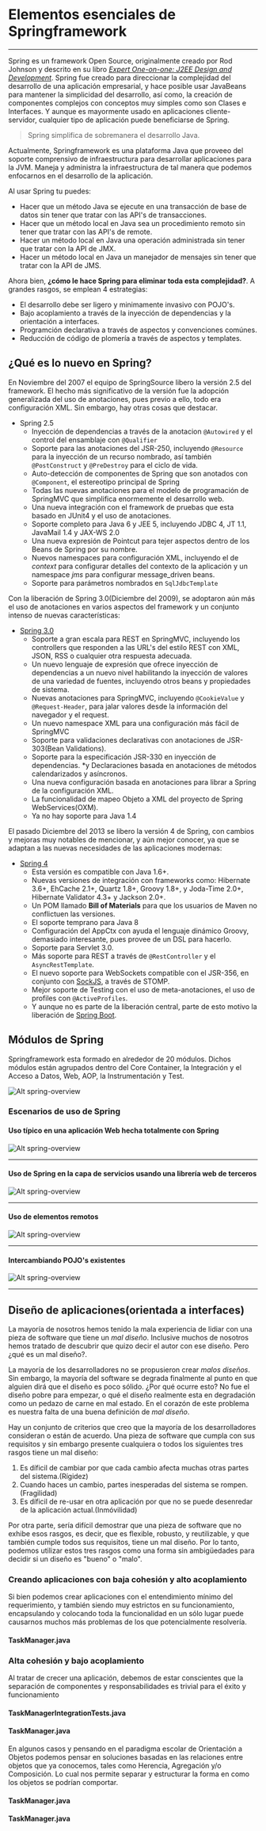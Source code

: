 # Elementos esenciales de Springframework

------

Spring es un framework Open Source, originalmente creado por Rod Johnson y descrito en su libro [_Expert One-on-one: J2EE Design and Development_](http://www.wrox.com/WileyCDA/WroxTitle/productCd-0764543857.html). Spring fue creado para direccionar la complejidad del desarrollo de una aplicación empresarial, y hace posible usar JavaBeans para mantener la simplicidad del desarrollo, así como, la creación de componentes complejos con conceptos muy simples como son Clases e Interfaces. Y aunque es mayormente usado en aplicaciones cliente-servidor, cualquier tipo de aplicación puede beneficiarse de Spring.

<blockquote>
Spring simplifica de sobremanera el desarrollo Java.
</blockquote>

Actualmente, Springframework es una plataforma Java que proveeo del soporte comprensivo de infraestructura para desarrollar aplicaciones para la JVM. Maneja y administra la infraestructura de tal manera que podemos enfocarnos en el desarrollo de la aplicación.

Al usar Spring tu puedes:

* Hacer que un método Java se ejecute en una transacción de base de datos sin tener que tratar con las API's de transacciones.
* Hacer que un método local en Java sea un procedimiento remoto sin tener que tratar con las API's de remote.
* Hacer un método local en Java una operación administrada sin tener que tratar con la API de JMX.
* Hacer un método local en Java un manejador de mensajes sin tener que tratar con la API de JMS.

Ahora bien, **¿cómo le hace Spring para eliminar toda esta complejidad?**. A grandes rasgos, se emplean 4 estrategias:

* El desarrollo debe ser ligero y minimamente invasivo con POJO's.
* Bajo acoplamiento a través de la inyección de dependencias y la orientación a interfaces.
* Programción declarativa a través de aspectos y convenciones comúnes.
* Reducción de código de plomería a través de aspectos y templates.

## ¿Qué es lo nuevo en Spring?

En Noviembre del 2007 el equipo de SpringSource libero la versión 2.5 del framework. El hecho más significativo de la versión fue la adopción generalizada del uso de anotaciones, pues previo a ello, todo era configuración XML. Sin embargo, hay otras cosas que destacar.

* Spring 2.5
    * Inyección de dependencias a través de la anotacion `@Autowired` y el control del ensamblaje con `@Qualifier`
    * Soporte para las anotaciones del JSR-250, incluyendo `@Resource` para la inyección de un recurso nombrado, así también `@PostConstruct` y `@PreDestroy` para el ciclo de vida.
    * Auto-detección de componentes de Spring que son anotados con `@Component`, el estereotipo principal de Spring
    * Todas las nuevas anotaciones para el modelo de programación de SpringMVC que simplifica enormemente el desarrollo web.
    * Una nueva integración con el framework de pruebas que esta basado en JUnit4 y el uso de anotaciones.
    * Soporte completo para Java 6 y JEE 5, incluyendo JDBC 4, JT 1.1, JavaMail 1.4 y JAX-WS 2.0
    * Una nueva expresión de Pointcut para tejer aspectos dentro de los Beans de Spring por su nombre.
    * Nuevos namespaces para configuración XML, incluyendo el de _context_ para configurar detalles del contexto de la aplicación y un namespace _jms_ para configurar message_driven beans.
    * Soporte para parámetros nombrados en `SqlJdbcTemplate`

Con la liberación de Spring 3.0(Diciembre del 2009), se adoptaron aún más el uso de anotaciones en varios aspectos del framework y un conjunto intenso de nuevas características:

* [Spring 3.0](http://spring.io/blog/2009/12/16/spring-framework-3-0-goes-ga)
    * Soporte a gran escala para REST en SpringMVC, incluyendo los controllers que responden a las URL's del estilo REST con XML, JSON, RSS o cualquier otra respuesta adecuada.
    * Un nuevo lenguaje de expresión que ofrece inyección de dependencias a un nuevo nivel habilitando la inyección de valores de una variedad de fuentes, incluyendo otros beans y propiedades de sistema.
    * Nuevas anotaciones para SpringMVC, incluyendo `@CookieValue` y `@Request-Header`, para jalar valores desde la información del navegador y el request.
    * Un nuevo namespace XML para una configuración más fácil de SpringMVC
    * Soporte para validaciones declarativas con anotaciones de JSR-303(Bean Validations).
    * Soporte para la especificación JSR-330 en inyección de dependencias.
    *y  Declaraciones basada en anotaciones de métodos calendarizados y asíncronos.
    * Una nueva configuración basada en anotaciones para librar a Spring de la configuración XML.
    * La funcionalidad de mapeo Objeto a XML del proyecto de Spring WebServices(OXM).
    * Ya no hay soporte para Java 1.4

El pasado Diciembre del 2013 se libero la versión 4 de Spring, con cambios y mejoras muy notables de mencionar, y aún mejor conocer, ya que se adaptan a las nuevas necesidades de las aplicaciones modernas:

* [Spring 4](http://spring.io/blog/2013/12/12/announcing-spring-framework-4-0-ga-release)
    * Esta versión es compatible con Java 1.6+.
    * Nuevas versiones de integración con frameworks como: Hibernate 3.6+, EhCache 2.1+, Quartz 1.8+, Groovy 1.8+, y Joda-Time 2.0+, Hibernate Validator 4.3+ y Jackson 2.0+.
    * Un POM llamado **Bill of Materials** para que los usuarios de Maven no conflictuen las versiones.
    * El soporte temprano para Java 8
    * Configuración del AppCtx con ayuda el lenguaje dinámico Groovy, demasiado interesante, pues provee de un DSL para hacerlo.
    * Soporte para Servlet 3.0.
    * Más soporte para REST a través de `@RestController` y el `AsyncRestTemplate`.
    * El nuevo soporte para WebSockets compatible con el JSR-356, en conjunto con [SockJS](https://github.com/sockjs/sockjs-client), a través de STOMP.
    * Mejor soporte de Testing con el uso de meta-anotaciones, el uso de profiles con `@ActiveProfiles`.
    * Y aunque no es parte de la liberación central, parte de esto motivo la liberación de [Spring Boot](http://projects.spring.io/spring-boot/docs/README.html).

## Módulos de Spring

Springframework esta formado en alrededor de 20 módulos. Dichos módulos están agrupados dentro del Core Container, la Integración y el Acceso a Datos, Web, AOP, la Instrumentación y Test.

![Alt spring-overview](img/spring-overview.png "Spring Overvivew")

### Escenarios de uso de Spring

#### Uso típico en una aplicación Web hecha totalmente con Spring

![Alt spring-overview](img/overview-full.png "Spring Overvivew")

------

#### Uso de Spring en la capa de servicios usando una librería web de terceros

![Alt spring-overview](img/overview-thirdparty-web.png "Spring Overvivew")

------

#### Uso de elementos remotos

![Alt spring-overview](img/overview-remoting.png "Spring Overvivew")

------

#### Intercambiando POJO's existentes

![Alt spring-overview](img/overview-ejb.png "Spring Overvivew")

------

## Diseño de aplicaciones(orientada a interfaces)

La mayoría de nosotros hemos tenido la mala experiencia de lidiar con una pieza de software que tiene un _mal diseño_. Inclusive muchos de nosotros hemos tratado de descubrir que quizo decir el autor con ese diseño. Pero ¿qué es un mal diseño?.

La mayoría de los desarrolladores no se propusieron crear _malos diseños_. Sin embargo, la mayoría del software se degrada finalmente al punto en que alguien dirá que el diseño es poco sólido. ¿Por qué ocurre esto? No fue el diseño pobre para empezar, o qué el diseño realmente esta en degradación como un pedazo de carne en mal estado. En el corazón de este problema es nuestra falta de una buena definición de _mal diseño_.

Hay un conjunto de criterios que creo que la mayoría de los desarrolladores consideran o están de acuerdo. Una pieza de software que cumpla con sus requisitos y sin embargo presente cualquiera o todos los siguientes tres rasgos tiene un mal diseño:

1. Es díficil de cambiar por que cada cambio afecta muchas otras partes del sistema.(Rígidez)
2. Cuando haces un cambio, partes inesperadas del sistema se rompen.(Fragilidad)
3. Es díficil de re-usar en otra aplicación por que no se puede desenredar de la aplicación actual.(Inmóvilidad)

Por otra parte, sería difícil demostrar que una pieza de software que no exhibe esos rasgos, es decir, que es flexible, robusto, y reutilizable, y que también cumple todos sus requisitos, tiene un mal diseño. Por lo tanto, podemos utilizar estos tres rasgos como una forma sin ambigüedades para decidir si un diseño es "bueno" o "malo".

### Creando aplicaciones con baja cohesión y alto acoplamiento

Si bien podemos crear aplicaciones con el entendimiento mínimo del requerimiento, y también siendo muy estrictos en su funcionamiento, encapsulando y colocando toda la funcionalidad en un sólo lugar puede causarnos muchos más problemas de los que potencialmente resolvería.

<div class="row">
  <div class="col-md-12">
    <h4><i class="icon-file"></i> TaskManager.java</h4>
    <script type="syntaxhighlighter" class="brush: java"><![CDATA[
package com.makingdevs.essentials;

import java.io.BufferedReader;
import java.io.IOException;
import java.io.InputStreamReader;
import java.util.List;
import java.util.Vector;

public class TaskManager {

  public static void main(String[] args) throws IOException {
    Vector<String> tasks = new Vector<String>();
    System.out.println("Write a tasks list, ends with an empty task.");
    String task = "";
    do{
      BufferedReader in=new BufferedReader(new InputStreamReader(System.in));
      System.out.print("To Do: ");
      task = in.readLine();
      if(!task.equals(""))
        tasks.add(task);
    }while(!task.equals(""));
    System.out.println("You have " + tasks.size() + " tasks");
    System.out.println("Those are here: ");
    for(String t:tasks){
      System.out.println("* " + t);
    }
  }
}
    ]]></script>
  </div>
</div>


### Alta cohesión y bajo acoplamiento

Al tratar de crecer una aplicación, debemos de estar conscientes que la separación de componentes y responsabilidades es trivial para el éxito y funcionamiento

<div class="row">
  <div class="col-md-6">
    <h4><i class="icon-file"></i> TaskManagerIntegrationTests.java</h4>
    <script type="syntaxhighlighter" class="brush: java"><![CDATA[
package com.makingdevs.essentials;

import static org.junit.Assert.*;
import org.junit.Test;
import org.junit.Before;

import java.util.ArrayList;
import java.util.List;

public class TaskManagerIntegrationTests {

  private TaskManager taskManager;

  @Before
  public void setup(){
    taskManager = new TaskManager();
  }

  @Test
  public void aTaskManagerWithZeroTasks(){
    assertNotNull(taskManager);
    assertTrue(taskManager.howManyTasks() == 0);
  }

  @Test
  public void aTaskManagerWithOneTasks(){
    assertNotNull(taskManager);
    taskManager.addTask(new Task());
    assertTrue(taskManager.howManyTasks() == 1);
  }

  @Test
  public void addATaskFromAString(){
    assertNotNull(taskManager);
    taskManager.addTask("new task with String");
    assertTrue(taskManager.howManyTasks() == 1);
  }

  @Test
  public void addATasksFromAList(){
    assertNotNull(taskManager);
    List<Task> tasksToAdd = new ArrayList<Task>();
    tasksToAdd.add(new Task());
    tasksToAdd.add(new Task());
    taskManager.addTask(tasksToAdd);
    assertTrue(taskManager.howManyTasks() == 2);
  }

  @Test
  public void addATasksFromAFile(){
    // TODO: Implements the feature
    assertTrue(false);
  }

  @Test
  public void getATaskByIndex(){
    addATaskFromAString();
    Task task = taskManager.getTaskAt(1);
    assertNotNull(task);
  }

  @Test
  public void findTaskByDescription(){
    addATaskFromAString();
    Task task = taskManager.findTask("new task");
    assertNotNull(task);
  }

  @Test
  public void findAllTasksByDescription(){
    addATasksFromAList();
    List<Task> tasksFound = taskManager.findTasks("new task");
    assertTrue(tasksFound.size() == 2);
  }

}
    ]]></script>
  </div>
  <div class="col-md-6">
    <h4><i class="icon-file"></i> TaskManager.java</h4>
    <script type="syntaxhighlighter" class="brush: java"><![CDATA[
package com.makingdevs.essentials;

import java.io.BufferedReader;
import java.io.IOException;
import java.io.InputStreamReader;
import java.util.List;
import java.util.Vector;

public class TaskManager {

  public int howManyTasks() {
    return 0;
  }

  public void addTask(Task task) {
  }

  public void addTask(String s) {
  }

  public void addTask(List<Task> tasksToAdd) {

  }

  public Task getTaskAt(int i) {
    return null;
  }

  public Task findTask(String s) {
    return null;
  }

  public List<Task> findTasks(String s) {
    return null;
  }
}
    ]]></script>
  </div>
</div>

En algunos casos y pensando en el paradigma escolar de Orientación a Objetos podemos pensar en soluciones basadas en las relaciones entre objetos que ya conocemos, tales como Herencia, Agregación y/o Composición. Lo cual nos permite separar y estructurar la forma en como los objetos se podrían comportar.

<div class="row">
  <div class="col-md-6">
    <h4><i class="icon-file"></i> TaskManager.java</h4>
    <script type="syntaxhighlighter" class="brush: java"><![CDATA[
public class TaskManager extends TaskStore {

  public TaskManager(){
    super();
  }
  //....
}
    </script>
  </div>
  <div class="col-md-6">
    <h4><i class="icon-file"></i> TaskManager.java</h4>
    <script type="syntaxhighlighter" class="brush: java"><![CDATA[
public class TaskManager {

  private TaskStore taskStore;

  public TaskManager(){
    taskStore = new TaskStore();
  }
  //....
}
    </script>
  </div>
</div>